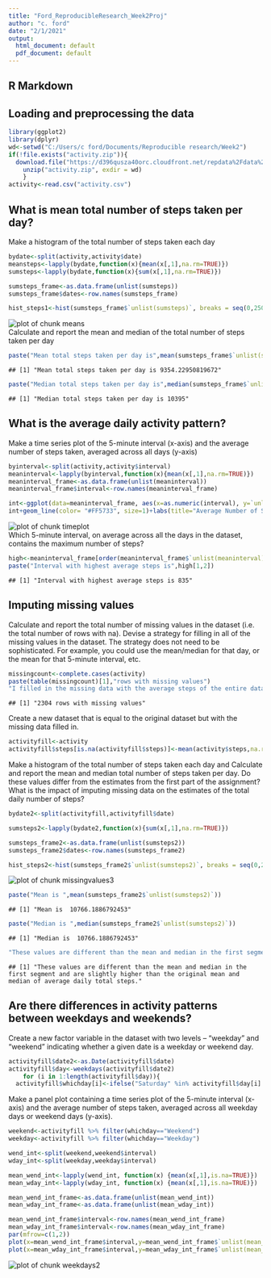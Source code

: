 ```yaml
---
title: "Ford_ReproducibleResearch_Week2Proj"
author: "c. ford"
date: "2/1/2021"
output:
  html_document: default
  pdf_document: default
---
```



## R Markdown
## Loading and preprocessing the data

```r
library(ggplot2)
library(dplyr)
wd<-setwd("C:/Users/c ford/Documents/Reproducible research/Week2")
if(!file.exists("activity.zip")){
  download.file("https://d396qusza40orc.cloudfront.net/repdata%2Fdata%2Factivity.zip", destfile = "activity.zip")
    unzip("activity.zip", exdir = wd)
    }
activity<-read.csv("activity.csv")
```
## What is mean total number of steps taken per day?
Make a histogram of the total number of steps taken each day

```r
bydate<-split(activity,activity$date)
meansteps<-lapply(bydate,function(x){mean(x[,1],na.rm=TRUE)})
sumsteps<-lapply(bydate,function(x){sum(x[,1],na.rm=TRUE)})

sumsteps_frame<-as.data.frame(unlist(sumsteps))
sumsteps_frame$dates<-row.names(sumsteps_frame)

hist_steps1<-hist(sumsteps_frame$`unlist(sumsteps)`, breaks = seq(0,25000,by=500), main="Histogram of Total Number of Steps Per Day", col="red",xlab="Total Steps Per Day",ylab="Number of Days")
```

![plot of chunk means](figure/means-1.png)
<br> Calculate and report the mean and median of the total number of steps taken per day

```r
paste("Mean total steps taken per day is",mean(sumsteps_frame$`unlist(sumsteps)`))
```

```
## [1] "Mean total steps taken per day is 9354.22950819672"
```

```r
paste("Median total steps taken per day is",median(sumsteps_frame$`unlist(sumsteps)`))
```

```
## [1] "Median total steps taken per day is 10395"
```
## What is the average daily activity pattern?
Make a time series plot of the 5-minute interval (x-axis) and the average number of steps taken, averaged across all days (y-axis)

```r
byinterval<-split(activity,activity$interval)
meaninterval<-lapply(byinterval,function(x){mean(x[,1],na.rm=TRUE)})
meaninterval_frame<-as.data.frame(unlist(meaninterval))
meaninterval_frame$interval<-row.names(meaninterval_frame)

int<-ggplot(data=meaninterval_frame, aes(x=as.numeric(interval), y=`unlist(meaninterval)`), ylim=)
int+geom_line(color= "#FF5733", size=1)+labs(title="Average Number of Steps Per Time Interval", x="Intervals", y="Average Steps")
```

![plot of chunk timeplot ](https://raw.githubusercontent.com/abaxaci15/RepData_PeerAssessment1/master/figure/timeplot%20-1.png)
<br> Which 5-minute interval, on average across all the days in the dataset, contains the maximum number of steps?

```r
high<-meaninterval_frame[order(meaninterval_frame$`unlist(meaninterval)`,decreasing = TRUE),]
paste("Interval with highest average steps is",high[1,2])
```

```
## [1] "Interval with highest average steps is 835"
```
## Imputing missing values
Calculate and report the total number of missing values in the dataset (i.e. the total number of rows with na). Devise a strategy for filling in all of the missing values in the dataset. The strategy does not need to be sophisticated. For example, you could use the mean/median for that day, or the mean for that 5-minute interval, etc.

```r
missingcount<-complete.cases(activity)
paste(table(missingcount)[1],"rows with missing values")
"I filled in the missing data with the average steps of the entire dataset". 
```

```
## [1] "2304 rows with missing values"
```
Create a new dataset that is equal to the original dataset but with the missing data filled in.

```r
activityfill<-activity
activityfill$steps[is.na(activityfill$steps)]<-mean(activity$steps,na.rm=TRUE)
```
Make a histogram of the total number of steps taken each day and Calculate and report the mean and median total number of steps taken per day. Do these values differ from the estimates from the first part of the assignment? What is the impact of imputing missing data on the estimates of the total daily number of steps?

```r
bydate2<-split(activityfill,activityfill$date)

sumsteps2<-lapply(bydate2,function(x){sum(x[,1],na.rm=TRUE)})

sumsteps_frame2<-as.data.frame(unlist(sumsteps2))
sumsteps_frame2$dates<-row.names(sumsteps_frame2)

hist_steps2<-hist(sumsteps_frame2$`unlist(sumsteps2)`, breaks = seq(0,25000,by=500), main="Total Number of Steps Per Day with IMPUTED MISSING DATA ", col="blue", xlab="Total Steps Per Day ",ylab="Number of Days")
```

![plot of chunk missingvalues3](figure/missingvalues3-1.png)

```r
paste("Mean is ",mean(sumsteps_frame2$`unlist(sumsteps2)`))
```

```
## [1] "Mean is  10766.1886792453"
```

```r
paste("Median is ",median(sumsteps_frame2$`unlist(sumsteps2)`))
```

```
## [1] "Median is  10766.1886792453"
```

```r
"These values are different than the mean and median in the first segment and are slightly higher than the original mean and median of average daily total steps."
```

```
## [1] "These values are different than the mean and median in the first segment and are slightly higher than the original mean and median of average daily total steps."
```
## Are there differences in activity patterns between weekdays and weekends?
Create a new factor variable in the dataset with two levels – “weekday” and “weekend” indicating whether a given date is a weekday or weekend day.

```r
activityfill$date2<-as.Date(activityfill$date)
activityfill$day<-weekdays(activityfill$date2)
    for (i in 1:length(activityfill$day)){
  activityfill$whichday[i]<-ifelse("Saturday" %in% activityfill$day[i] || "Sunday" %in% activityfill$day[i], "Weekend", "Weekday")}
```
Make a panel plot containing a time series plot  of the 5-minute interval (x-axis) and the average number of steps taken, averaged across all weekday days or weekend days (y-axis). 

```r
weekend<-activityfill %>% filter(whichday=="Weekend")
weekday<-activityfill %>% filter(whichday=="Weekday")

wend_int<-split(weekend,weekend$interval)
wday_int<-split(weekday,weekday$interval)

mean_wend_int<-lapply(wend_int, function(x) {mean(x[,1],is.na=TRUE)})
mean_wday_int<-lapply(wday_int, function(x) {mean(x[,1],is.na=TRUE)})

mean_wend_int_frame<-as.data.frame(unlist(mean_wend_int))
mean_wday_int_frame<-as.data.frame(unlist(mean_wday_int))

mean_wend_int_frame$interval<-row.names(mean_wend_int_frame)
mean_wday_int_frame$interval<-row.names(mean_wday_int_frame)
par(mfrow=c(1,2))
plot(x=mean_wend_int_frame$interval,y=mean_wend_int_frame$`unlist(mean_wend_int)`, type='l', col='blue', main="Weekend",xlab="Interval", ylab="Average Steps by Interval on Weekend")
plot(x=mean_wday_int_frame$interval,y=mean_wday_int_frame$`unlist(mean_wday_int)`, type='l', col='red', main="Weekday", xlab="Interval", ylab="Average Steps by Interval on Weekday")
```

![plot of chunk weekdays2](figure/weekdays2-1.png)
